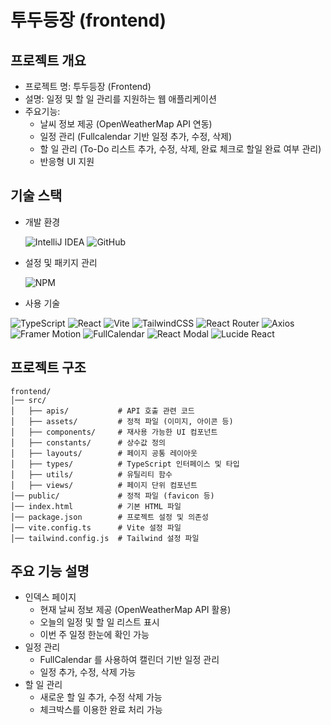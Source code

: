 # 투두등장 (frontend)

## 프로젝트 개요
- 프로젝트 명: 투두등장 (Frontend)
- 설명: 일정 및 할 일 관리를 지원하는 웹 애플리케이션
- 주요기능:
  - 날씨 정보 제공 (OpenWeatherMap API 연동)
  - 일정 관리 (Fullcalendar 기반 일정 추가, 수정, 삭제)
  - 할 일 관리 (To-Do 리스트 추가, 수정, 삭제, 완료 체크로 할일 완료 여부 관리)
  - 반응형 UI 지원

## 기술 스택

- 개발 환경

  ![IntelliJ IDEA](https://img.shields.io/badge/IntelliJ_IDEA-000000?style=for-the-badge&logo=intellijidea&logoColor=white)
  ![GitHub](https://img.shields.io/badge/GitHub-181717?style=for-the-badge&logo=github&logoColor=white)
- 설정 및 패키지 관리

  ![NPM](https://img.shields.io/badge/NPM-CB3837?style=for-the-badge&logo=npm&logoColor=white)
- 사용 기술

![TypeScript](https://img.shields.io/badge/TypeScript-3178C6?style=for-the-badge&logo=typescript&logoColor=white)
![React](https://img.shields.io/badge/React-61DAFB?style=for-the-badge&logo=react&logoColor=black)
![Vite](https://img.shields.io/badge/Vite-646CFF?style=for-the-badge&logo=vite&logoColor=white)
![TailwindCSS](https://img.shields.io/badge/Tailwind_CSS-38B2AC?style=for-the-badge&logo=tailwindcss&logoColor=white)
![React Router](https://img.shields.io/badge/React_Router-CA4245?style=for-the-badge&logo=react-router&logoColor=white)
![Axios](https://img.shields.io/badge/Axios-5A29E4?style=for-the-badge&logo=axios&logoColor=white)
![Framer Motion](https://img.shields.io/badge/Framer_Motion-0055FF?style=for-the-badge&logo=framer&logoColor=white)
![FullCalendar](https://img.shields.io/badge/FullCalendar-FF4F00?style=for-the-badge&logo=fullcalendar&logoColor=white)
![React Modal](https://img.shields.io/badge/React_Modal-61DAFB?style=for-the-badge&logo=react&logoColor=black)
![Lucide React](https://img.shields.io/badge/Lucide_React-000000?style=for-the-badge&logo=lucide&logoColor=white)


## 프로젝트 구조

```angular2html
frontend/
│── src/
│   ├── apis/           # API 호출 관련 코드
│   ├── assets/         # 정적 파일 (이미지, 아이콘 등)
│   ├── components/     # 재사용 가능한 UI 컴포넌트
│   ├── constants/      # 상수값 정의
│   ├── layouts/        # 페이지 공통 레이아웃
│   ├── types/          # TypeScript 인터페이스 및 타입
│   ├── utils/          # 유틸리티 함수
│   ├── views/          # 페이지 단위 컴포넌트
│── public/             # 정적 파일 (favicon 등)
│── index.html          # 기본 HTML 파일
│── package.json        # 프로젝트 설정 및 의존성
│── vite.config.ts      # Vite 설정 파일
│── tailwind.config.js  # Tailwind 설정 파일
```

## 주요 기능 설명
- 인덱스 페이지
  - 현재 날씨 정보 제공 (OpenWeatherMap API 활용)
  - 오늘의 일정 및 할 일 리스트 표시
  - 이번 주 일정 한눈에 확인 가능
- 일정 관리
  - FullCalendar 를 사용하여 캘린더 기반 일정 관리
  - 일정 추가, 수정, 삭제 가능
- 할 일 관리
  - 새로운 할 일 추가, 수정 삭제 가능
  - 체크박스를 이용한 완료 처리 가능
